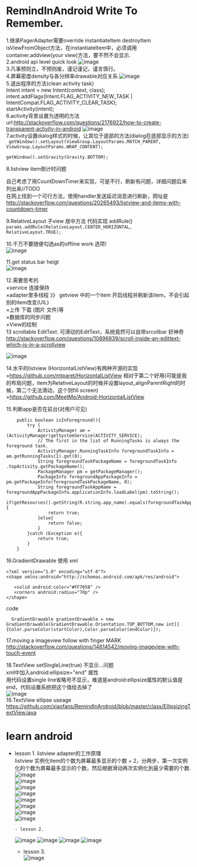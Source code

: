 RemindInAndroid Write To Remember.
===============
1.继承PagerAdapter需要override instantiateItem destroyItem isViewFromObject方法，在instantiateItem中，必须调用container.addview(your view)方法，要不然不会显示.  
2.android api level quick look    ![image](https://github.com/xiaofans/RemindInAndroid/blob/master/pics/api_level_quick_look.png)  
3.凡事预则立，不预则废，谨记谨记，谨言慎行。  
4.屏幕密度density与各分辨率drawable对应关系      ![image](https://github.com/xiaofans/RemindInAndroid/blob/master/pics/density.png)    
5.退出程序的方法(clean activity task)  
 		Intent intent = new Intent(context, class);  
 		intent.addFlags(Intent.FLAG_ACTIVITY_NEW_TASK | IntentCompat.FLAG_ACTIVITY_CLEAR_TASK);  
 		startActivity(intent);  
6.activity背景设置为透明的方法  
 url:http://stackoverflow.com/questions/2176922/how-to-create-transparent-activity-in-android
![image](https://github.com/xiaofans/RemindInAndroid/blob/master/pics/activity_bg_transparent.png)  
7.activity设置dialog样式的时候，让其位于底部的方法(dialog在底部显示的方法)  
<code>
				getWindow().setLayout(ViewGroup.LayoutParams.MATCH_PARENT, ViewGroup.LayoutParams.WRAP_CONTENT);  
        getWindow().setGravity(Gravity.BOTTOM);
</code>  

8.listview item倒计时问题  

自己考虑了用CountDownTimer来实现，可是不行，刷新有问题，详细问题后来列出来//TODO  
在网上找到一个可行方法，使用handler发送延迟消息进行刷新，网址是  
<url>http://stackoverflow.com/questions/20265493/listview-and-items-with-countdown-timer</url>  

9.RelativeLayout 子view 居中方法 代码实现  addRule()  
<code>params.addRule(RelativeLayout.CENTER_HORIZONTAL, RelativeLayout.TRUE);</code>  

10.千万不要随便勾选as的offline work 选项!  
![image](https://github.com/xiaofans/RemindInAndroid/blob/master/pics/as_offline_mod_warning.png)   

11.get status bar heigt  
![image](https://github.com/xiaofans/RemindInAndroid/blob/master/pics/get_status_bar_height.png)   

12.需要思考的  
 ×service 连接保持  
 ×adapter里多线程 》》 getview 中的一个item 开启线程并刷新该item，不会引起别的item改变(UIL)  
 ×上传 下载 (图片 文件)等  
 ×数据库的同步问题  
 ×View的绘制    
 13 scrollable EditText. 可滑动的EditText，系统竟然可以自带srcollbar 好神奇  
 http://stackoverflow.com/questions/10896839/scroll-inside-an-edittext-which-is-in-a-scrollview  
 
 ![image](https://github.com/xiaofans/RemindInAndroid/blob/master/pics/scrollable_edittext.png) 
 
 14.水平的listview (HorizontalListView)有两种开源的实现  
 ×https://github.com/mtparet/HorizontalListView   相对于第二个好用(可能是我的布局问题，item为RelativeLayout的时候并设置layout_alignParentRight的时候，第二个无法滑动，这个则fill screen)  
 ×https://github.com/MeetMe/Android-HorizontalListView  
 
 15.判断app是否在前台(对用户可见)  
```
 	public boolean isInForeground(){  
        try {  
            ActivityManager am = (ActivityManager)getSystemService(ACTIVITY_SERVICE);  
            // The first in the list of RunningTasks is always the foreground task.  
            ActivityManager.RunningTaskInfo foregroundTaskInfo = am.getRunningTasks(1).get(0);  
            String foregroundTaskPackageName = foregroundTaskInfo .topActivity.getPackageName();  
            PackageManager pm = getPackageManager();  
            PackageInfo foregroundAppPackageInfo = pm.getPackageInfo(foregroundTaskPackageName, 0);  
            String foregroundTaskAppName = foregroundAppPackageInfo.applicationInfo.loadLabel(pm).toString();  
            if(getResources().getString(R.string.app_name).equals(foregroundTaskAppName)){  
                return true;  
            }else{  
                return false;  
            }  
        }catch (Exception e){  
            return true;  
        }  
    }  
```   
16.GradientDrawable 使用
 xml
 ```  
<?xml version="1.0" encoding="utf-8"?>
<shape xmlns:android="http://schemas.android.com/apk/res/android">

    <solid android:color="#FF7058" />
    <corners android:radius="7dp" />
</shape>
 
 ``` 
 code  
``` 
  GradientDrawable gradientDrawable = new GradientDrawable(GradientDrawable.Orientation.TOP_BOTTOM,new int[]{Color.parseColor(startColor),Color.parseColor(endColor)});
``` 
17.moving a imageview follow with finger MARK  
	http://stackoverflow.com/questions/14814542/moving-imageview-with-touch-event  

18.TextView setSingleLine(true) 不显示...问题  
	 xml中加入android:ellipsize="end" 属性   
	 用代码设置single line省略号不显示，难道是android:ellipsize属性的默认值是end，代码设置系统把这个值给去掉了  
	  ![image](https://github.com/xiaofans/RemindInAndroid/blob/master/pics/ellipsize_use.jpg)   
19.TextView ellipse useage
https://github.com/xiaofans/RemindInAndroid/blob/master/class/EllipsizingTextView.java  

# learn android  
  - lesson 1. listview adapter的工作原理  
  listview 实例化item的个数为屏幕最多显示的个数 + 2，分两步，第一次实例化的个数为屏幕最多显示的个数，然后根据滑动再次实例化到最少需要的个数.  
	![image](https://github.com/xiaofans/RemindInAndroid/blob/master/pics/learn_android/lesson_1/lesson_1_01.png)   
	![image](https://github.com/xiaofans/RemindInAndroid/blob/master/pics/learn_android/lesson_1/lesson_1_02.png)   
	  ![image](https://github.com/xiaofans/RemindInAndroid/blob/master/pics/learn_android/lesson_1/lesson_1_03.png)   
	  ![image](https://github.com/xiaofans/RemindInAndroid/blob/master/pics/learn_android/lesson_1/lesson_1_04.png)   
	  ![image](https://github.com/xiaofans/RemindInAndroid/blob/master/pics/learn_android/lesson_1/lesson_1_05.png)   
	  ![image](https://github.com/xiaofans/RemindInAndroid/blob/master/pics/learn_android/lesson_1/lesson_1_06.png)   
	  ![image](https://github.com/xiaofans/RemindInAndroid/blob/master/pics/learn_android/lesson_1/lesson_1_07.png)    
	  ![image](https://github.com/xiaofans/RemindInAndroid/blob/master/pics/learn_android/lesson_1/lesson_1_08.png)   
	  
	  	- lesson 2.   
	  ![image](https://github.com/xiaofans/RemindInAndroid/blob/master/pics/learn_android/lesson_2/lesson_2_01_as_useful_tip.png)
	   ![image](https://github.com/xiaofans/RemindInAndroid/blob/master/pics/learn_android/lesson_2/lesson_2_02.png)
	    ![image](https://github.com/xiaofans/RemindInAndroid/blob/master/pics/learn_android/lesson_2/lesson_2_03_main_thread.png)
	     ![image](https://github.com/xiaofans/RemindInAndroid/blob/master/pics/learn_android/lesson_2/lesson_2_04_fragment_handle_menu_events.png)
	- lesson 3.      
	 ![image](https://github.com/xiaofans/RemindInAndroid/blob/master/pics/learn_android/lesson_3/lesson_3_01_intent_flag.png)
	 
 
   
 
 
 


 












